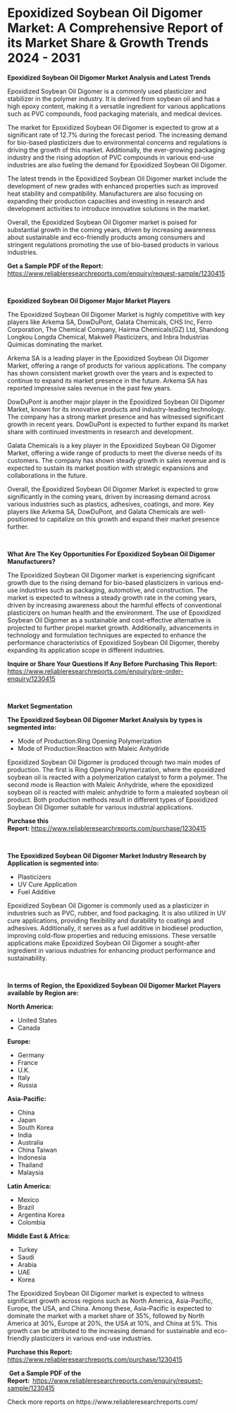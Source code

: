 <p><h1>Epoxidized Soybean Oil Digomer Market: A Comprehensive Report of its Market Share & Growth Trends 2024 - 2031</h1></p><p><strong>Epoxidized Soybean Oil Digomer Market Analysis and Latest Trends</strong></p>
<p><p>Epoxidized Soybean Oil Digomer is a commonly used plasticizer and stabilizer in the polymer industry. It is derived from soybean oil and has a high epoxy content, making it a versatile ingredient for various applications such as PVC compounds, food packaging materials, and medical devices.</p><p>The market for Epoxidized Soybean Oil Digomer is expected to grow at a significant rate of 12.7% during the forecast period. The increasing demand for bio-based plasticizers due to environmental concerns and regulations is driving the growth of this market. Additionally, the ever-growing packaging industry and the rising adoption of PVC compounds in various end-use industries are also fueling the demand for Epoxidized Soybean Oil Digomer.</p><p>The latest trends in the Epoxidized Soybean Oil Digomer market include the development of new grades with enhanced properties such as improved heat stability and compatibility. Manufacturers are also focusing on expanding their production capacities and investing in research and development activities to introduce innovative solutions in the market.</p><p>Overall, the Epoxidized Soybean Oil Digomer market is poised for substantial growth in the coming years, driven by increasing awareness about sustainable and eco-friendly products among consumers and stringent regulations promoting the use of bio-based products in various industries.</p></p>
<p><strong>Get a Sample PDF of the Report:&nbsp;</strong> <a href="https://www.reliableresearchreports.com/enquiry/request-sample/1230415">https://www.reliableresearchreports.com/enquiry/request-sample/1230415</a></p>
<p>&nbsp;</p>
<p><strong>Epoxidized Soybean Oil Digomer Major Market Players</strong></p>
<p><p>The Epoxidized Soybean Oil Digomer Market is highly competitive with key players like Arkema SA, DowDuPont, Galata Chemicals, CHS Inc, Ferro Corporation, The Chemical Company, Hairma Chemicals(GZ) Ltd, Shandong Longkou Longda Chemical, Makwell Plasticizers, and Inbra Industrias Quimicas dominating the market.</p><p>Arkema SA is a leading player in the Epoxidized Soybean Oil Digomer Market, offering a range of products for various applications. The company has shown consistent market growth over the years and is expected to continue to expand its market presence in the future. Arkema SA has reported impressive sales revenue in the past few years.</p><p>DowDuPont is another major player in the Epoxidized Soybean Oil Digomer Market, known for its innovative products and industry-leading technology. The company has a strong market presence and has witnessed significant growth in recent years. DowDuPont is expected to further expand its market share with continued investments in research and development.</p><p>Galata Chemicals is a key player in the Epoxidized Soybean Oil Digomer Market, offering a wide range of products to meet the diverse needs of its customers. The company has shown steady growth in sales revenue and is expected to sustain its market position with strategic expansions and collaborations in the future.</p><p>Overall, the Epoxidized Soybean Oil Digomer Market is expected to grow significantly in the coming years, driven by increasing demand across various industries such as plastics, adhesives, coatings, and more. Key players like Arkema SA, DowDuPont, and Galata Chemicals are well-positioned to capitalize on this growth and expand their market presence further.</p></p>
<p>&nbsp;</p>
<p><strong>What Are The Key Opportunities For Epoxidized Soybean Oil Digomer Manufacturers?</strong></p>
<p><p>The Epoxidized Soybean Oil Digomer market is experiencing significant growth due to the rising demand for bio-based plasticizers in various end-use industries such as packaging, automotive, and construction. The market is expected to witness a steady growth rate in the coming years, driven by increasing awareness about the harmful effects of conventional plasticizers on human health and the environment. The use of Epoxidized Soybean Oil Digomer as a sustainable and cost-effective alternative is projected to further propel market growth. Additionally, advancements in technology and formulation techniques are expected to enhance the performance characteristics of Epoxidized Soybean Oil Digomer, thereby expanding its application scope in different industries.</p></p>
<p><strong>Inquire or Share Your Questions If Any Before Purchasing This Report:</strong> <a href="https://www.reliableresearchreports.com/enquiry/pre-order-enquiry/1230415">https://www.reliableresearchreports.com/enquiry/pre-order-enquiry/1230415</a></p>
<p>&nbsp;</p>
<p><strong>Market Segmentation</strong></p>
<p><strong>The Epoxidized Soybean Oil Digomer Market Analysis by types is segmented into:</strong></p>
<p><ul><li>Mode of Production:Ring Opening Polymerization</li><li>Mode of Production:Reaction with Maleic Anhydride</li></ul></p>
<p><p>Epoxidized Soybean Oil Digomer is produced through two main modes of production. The first is Ring Opening Polymerization, where the epoxidized soybean oil is reacted with a polymerization catalyst to form a polymer. The second mode is Reaction with Maleic Anhydride, where the epoxidized soybean oil is reacted with maleic anhydride to form a maleated soybean oil product. Both production methods result in different types of Epoxidized Soybean Oil Digomer suitable for various industrial applications.</p></p>
<p><strong>Purchase this Report:&nbsp;</strong><a href="https://www.reliableresearchreports.com/purchase/1230415">https://www.reliableresearchreports.com/purchase/1230415</a></p>
<p>&nbsp;</p>
<p><strong>The Epoxidized Soybean Oil Digomer Market Industry Research by Application is segmented into:</strong></p>
<p><ul><li>Plasticizers</li><li>UV Cure Application</li><li>Fuel Additive</li></ul></p>
<p><p>Epoxidized Soybean Oil Digomer is commonly used as a plasticizer in industries such as PVC, rubber, and food packaging. It is also utilized in UV cure applications, providing flexibility and durability to coatings and adhesives. Additionally, it serves as a fuel additive in biodiesel production, improving cold-flow properties and reducing emissions. These versatile applications make Epoxidized Soybean Oil Digomer a sought-after ingredient in various industries for enhancing product performance and sustainability.</p></p>
<p>&nbsp;</p>
<p><strong>In terms of Region, the Epoxidized Soybean Oil Digomer Market Players available by Region are:</strong></p>
<p>
    <p> <strong> North America: </strong>
        <ul>
            <li>United States</li>
            <li>Canada</li>
        </ul>
        </p> 
    <p> <strong> Europe: </strong>
        <ul>
            <li>Germany</li>
            <li>France</li>
            <li>U.K.</li>
            <li>Italy</li>
            <li>Russia</li>
        </ul>
        </p> 
    <p> <strong> Asia-Pacific: </strong>
        <ul>
            <li>China</li>
            <li>Japan</li>
            <li>South Korea</li>
            <li>India</li>
            <li>Australia</li>
            <li>China Taiwan</li>
            <li>Indonesia</li>
            <li>Thailand</li>
            <li>Malaysia</li>
        </ul>
        </p> 
    <p> <strong> Latin America: </strong>
        <ul>
            <li>Mexico</li>
            <li>Brazil</li>
            <li>Argentina Korea</li>
            <li>Colombia</li>
        </ul>
        </p> 
    <p> <strong> Middle East & Africa: </strong>
        <ul>
            <li>Turkey</li>
            <li>Saudi</li>
            <li>Arabia</li>
            <li>UAE</li>
            <li>Korea</li>
        </ul>
    </p>
    </p>
<p><p>The Epoxidized Soybean Oil Digomer market is expected to witness significant growth across regions such as North America, Asia-Pacific, Europe, the USA, and China. Among these, Asia-Pacific is expected to dominate the market with a market share of 35%, followed by North America at 30%, Europe at 20%, the USA at 10%, and China at 5%. This growth can be attributed to the increasing demand for sustainable and eco-friendly plasticizers in various end-use industries.</p></p>
<p><strong>Purchase this Report: </strong><a href="https://www.reliableresearchreports.com/purchase/1230415">https://www.reliableresearchreports.com/purchase/1230415</a></p>
<p>&nbsp;<strong>Get a Sample PDF of the Report:&nbsp;&nbsp;</strong><a href="https://www.reliableresearchreports.com/enquiry/request-sample/1230415">https://www.reliableresearchreports.com/enquiry/request-sample/1230415</a></p>
<p><strong></strong></p>
<p>Check more reports on https://www.reliableresearchreports.com/</p>